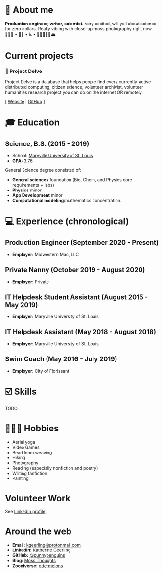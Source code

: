 # 💁 About me

**Production engineer, writer, scientist.** very excited, will yell about science for zero dollars. Really vibing with close-up moss photography right now.
👩🏻‍🔬 • 🏳️‍🌈 • ♿️ • 🥾✌🏻🤙🏻🏔

# Current projects
### 🧬 Project Delve

Project Delve is a database that helps people find every currently-active distributed computing, citizen science, volunteer archivist, volunteer humanities research project you can do on the internet OR remotely.

[ [Website](https://projectdelve.com/) | [GitHub](https://github.com/punnypenguins/projectdelve) ]

# 🎓 Education

## Science, B.S. (2015 - 2019)
* School: [Maryville University of St. Louis](https://www.maryville.edu/)
* **GPA:** 3.76

General Science degree consisted of:
* **General sciences** foundation (Bio, Chem, and Physics core requirements + labs)
* **Physics** minor
* **App Development** minor
* **Computational modeling**/mathematics concentration.

# 💻 Experience (chronological)

## Production Engineer (September 2020 - Present)
* **Employer:** Midwestern Mac, LLC

## Private Nanny (October 2019 - August 2020)
* **Employer:** Private

## IT Helpdesk Student Assistant (August 2015 - May 2019)
* **Employer:** Maryville University of St. Louis

## IT Helpdesk Assistant (May 2018 - August 2018)
* **Employer:** Maryville University of St. Louis

## Swim Coach (May 2016 - July 2019)
* **Employer:** City of Florissant

# ☑️ Skills

TODO

# 🤸🏻‍♀️ Hobbies
* Aerial yoga
* Video Games
* Bead loom weaving
* Hiking
* Photography
* Reading (especially nonfiction and poetry)
* Writing fanfiction
* Painting

# Volunteer Work
See [LinkedIn profile](https://www.linkedin.com/in/katherine-geerling-774929111/).

# Around the web
* **Email:** kgeerling@protonmail.com
* **LinkedIn:** [Katherine Geerling](https://www.linkedin.com/in/katherine-geerling-774929111/)
* **GitHub:** [@punnypenguins](https://github.com/punnypenguins)
* **Blog:** [Moss Thoughts](https://somemossthoughts.wordpress.com)
* **Zooniverse:** [ottermelons](https://www.zooniverse.org/users/ottermelons)
